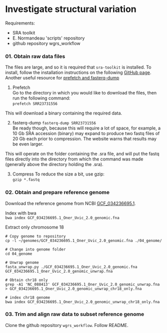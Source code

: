 # Investigate structural variation

Requirements:     
- SRA toolkit    
- E. Normandeau 'scripts' repository
- github repository wgrs_workflow

### 01. Obtain raw data files ###
The files are large, and so it is required that `sra-toolkit` is installed. To install, follow the installation instructions on the following [GitHub page](https://github.com/ncbi/sra-tools/wiki/02.-Installing-SRA-Toolkit).          
Another useful resource for [prefetch and fasterq-dump](https://github.com/ncbi/sra-tools/wiki/08.-prefetch-and-fasterq-dump)         

1. Prefetch     
Go to the directory in which you would like to download the files, then run the following command:     
`prefetch SRR23731556`        

This will download a binary containing the required data.    

2. fasterq-dump
`fasterq-dump SRR23731556`    
Be ready though, because this will require a lot of space, for example, a 10 Gb SRA accession (binary) may expand to produce two fastq files of 20 Gb each prior to compression. The website warns that results may be even larger.     

This will operate on the folder containing the .sra file, and will put the fastq files directly into the directory from which the command was made (generally above the directory holding the .sra).   

3. Compress
To reduce the size a bit, use gzip:    
`gzip *.fastq` 


### 02. Obtain and prepare reference genome ###
Download the reference genome from NCBI [GCF_034236695.1](https://www.ncbi.nlm.nih.gov/datasets/genome/GCF_034236695.1/).       

Index with bwa     
`bwa index GCF_034236695.1_Oner_Uvic_2.0_genomic.fna`      

Extract only chromosome 18       
```
# Copy genome to repository
cp -l ~/genomes/GCF_034236695.1_Oner_Uvic_2.0_genomic.fna ./04_genome/ 

# Change into genome folder
cd 04_genome

# Unwrap genome
fasta_unwrap.py ./GCF_034236695.1_Oner_Uvic_2.0_genomic.fna GCF_034236695.1_Oner_Uvic_2.0_genomic_unwrap.fna

# Obtain chr18 only
grep -A1 'NC_088413' GCF_034236695.1_Oner_Uvic_2.0_genomic_unwrap.fna > GCF_034236695.1_Oner_Uvic_2.0_genomic_unwrap_chr18_only.fna

# index chr18 genome
bwa index GCF_034236695.1_Oner_Uvic_2.0_genomic_unwrap_chr18_only.fna
```

### 03. Trim and align raw data to subset reference genome ###
Clone the github repository `wgrs_workflow`. Follow README.       


